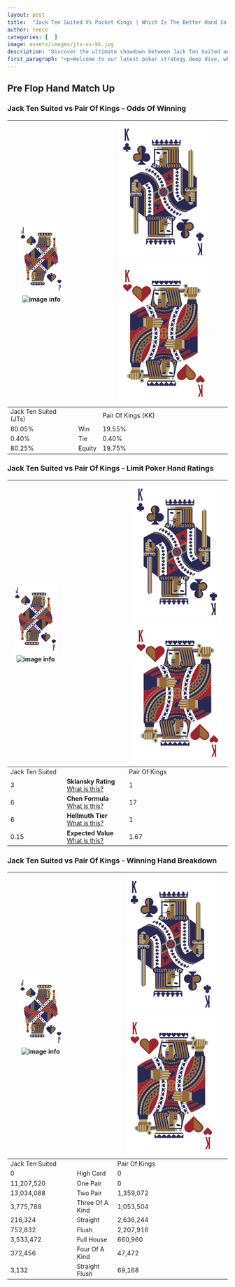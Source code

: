 ```yaml
---
layout: post
title:  "Jack Ten Suited Vs Pocket Kings | Which Is The Better Hand In Poker? A Complete Guide"
author: reece
categories: [  ]
image: assets/images/jts-vs-kk.jpg
description: "Discover the ultimate showdown between Jack Ten Suited and Pair Of Kings in poker! Uncover the odds, strategies, and scenarios where one hand triumphs over the other. Get ready to up your poker game with this thrilling analysis."
first_paragraph: "<p>Welcome to our latest poker strategy deep dive, where we're pitting two distinct hands against each other in a high-stakes showdown: Jack Ten Suited vs Pair Of Kings.</p><p>In the dynamic world of poker, every decision counts, and knowing which hand holds the upper hand is key to your success at the table.</p><p>In this article, we'll dissect these two hands, explore the scenarios where one dominates the other, and equip you with the knowledge to make strategic choices that can tip the odds in your favor.</p><p>Get ready to unravel the intriguing dynamics of these poker hands and elevate your game to new heights.</p>"
---
```




[comment]: # (sp0)

## Pre Flop Hand Match Up

<div class="table hand-ratings" markdown="1"> 



### Jack Ten Suited vs Pair Of Kings - Odds Of Winning


    
| ![image info](assets/images/hand1/J.png) ![image info](assets/images/hand1/Ts.png) |  | ![image info](assets/images/hand2/K.png) ![image info](assets/images/hand2/Ko.png) |
| -------- | -------- | -------- |
| Jack Ten Suited (JTs) |  | Pair Of Kings (KK) |
| 80.05% | Win | 19.55% |
| 0.40% | Tie | 0.40% |
| 80.25% | Equity | 19.75% |




[comment]: # (sp1)



### Jack Ten Suited vs Pair Of Kings - Limit Poker Hand Ratings


    
| ![image info](assets/images/hand1/J.png) ![image info](assets/images/hand1/Ts.png) |  | ![image info](assets/images/hand2/K.png) ![image info](assets/images/hand2/Ko.png) |
| -------- | -------- | -------- |
| Jack Ten Suited |  | Pair Of Kings |
| 3 | **Sklansky Rating** [What is this?](/sklansky-rating-explained) | 1 |
| 6 | **Chen Formula** [What is this?](/chen-formula-explained) | 17 |
| 6 | **Hellmuth Tier** [What is this?](/Hellmuth-tier-explained) | 1 |
| 0.15 | **Expected Value** [What is this?](/expected-value-explained) | 1.67 |




[comment]: # (sp2)



### Jack Ten Suited vs Pair Of Kings - Winning Hand Breakdown


    
| ![image info](assets/images/hand1/J.png) ![image info](assets/images/hand1/Ts.png) |  | ![image info](assets/images/hand2/K.png) ![image info](assets/images/hand2/Ko.png) |
| -------- | -------- | -------- |
| Jack Ten Suited |  | Pair Of Kings |
| 0 | High Card | 0 |
| 11,207,520 | One Pair | 0 |
| 13,034,088 | Two Pair | 1,359,072 |
| 3,775,788 | Three Of A Kind | 1,053,504 |
| 216,324 | Straight | 2,636,244 |
| 752,832 | Flush | 2,207,916 |
| 3,533,472 | Full House | 660,960 |
| 372,456 | Four Of A Kind | 47,472 |
| 3,132 | Straight Flush | 69,168 |




[comment]: # (sp3)



</div>

[comment]: # (sp4)



[comment]: # (sp5)

